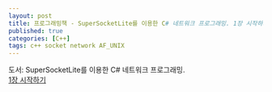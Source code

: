 ```yaml
---
layout: post
title: 프로그래밍책 - SuperSocketLite를 이용한 C# 네트워크 프로그래밍. 1장 시작하기
published: true
categories: [C++]
tags: c++ socket network AF_UNIX
---
```

도서: SuperSocketLite를 이용한 C# 네트워크 프로그래밍.   
[1장 시작하기](https://github.com/jacking75/programming-books-with-ai/blob/main/SuperSocketLite%EB%A5%BC_%EC%9D%B4%EC%9A%A9%ED%95%9C_CSharp_%EB%84%A4%ED%8A%B8%EC%9B%8C%ED%81%AC_%ED%94%84%EB%A1%9C%EA%B7%B8%EB%9E%98%EB%B0%8D/Chapter01.md )
     
  